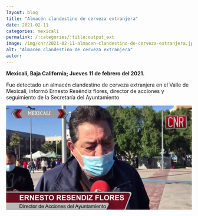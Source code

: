 ```yaml
---
layout: blog
title: "Almacén clandestino de cerveza extranjera"
date: 2021-02-11
categories: mexicali
permalink: /:categories/:title:output_ext
image: /img/cnr/2021-02-11-almacen-clandestino-de-cerveza-extranjera.jpg
alt: "Almacén clandestino de cerveza extranjera"
autor:
---
```


**Mexicali, Baja California; Jueves 11 de febrero del 2021.** 

Fue detectado un almacén clandestino de cerveza extranjera en el Valle de Mexicali, informó Ernesto Reséndiz flores, director de acciones y seguimiento de la Secretaría del Ayuntamiento

<div id="carouselExampleSlidesOnly" class="carousel slide" data-ride="carousel">
  <div class="carousel-inner">
    <div class="carousel-item active">
       <img class="d-block w-100" src="/img/cnr/2021-02-11-almacen-clandestino-de-cerveza-extranjera.jpg" loading="lazy"  alt="Almacén clandestino de cerveza extranjera">
    </div>
  </div>
</div>